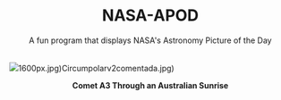 <div align="center">
  <h1>
    NASA-APOD
  </h1>
</div>
  
<div align="center">
  A fun program that displays NASA's Astronomy Picture of the Day
</div>

<br>

![](https://apod.nasa.gov/apod/image/2409/Comet23A3_LucyHu_3000.jpg)1600px.jpg)Circumpolarv2comentada.jpg)

<p align = "center">
  <b>Comet A3 Through an Australian Sunrise</b>
</p>
